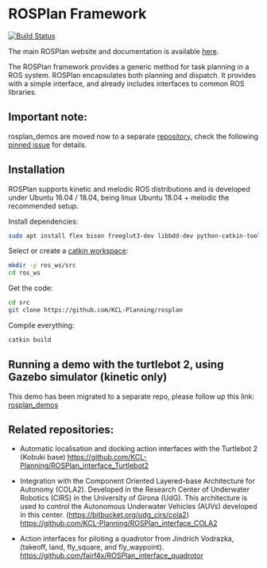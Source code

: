 # ROSPlan Framework

[![Build Status](https://travis-ci.com/KCL-Planning/ROSPlan.svg?branch=master)](https://travis-ci.com/KCL-Planning/ROSPlan)

The main ROSPlan website and documentation is available [here](http://kcl-planning.github.io/ROSPlan).

The ROSPlan framework provides a generic method for task planning in a ROS system. ROSPlan encapsulates both planning and dispatch. It provides with a simple interface, and already includes interfaces to common ROS libraries.

## Important note:

rosplan_demos are moved now to a separate [repository](https://github.com/KCL-Planning/rosplan_demos), check the following [pinned issue](https://github.com/KCL-Planning/ROSPlan/issues/189) for details.

## Installation

ROSPlan supports kinetic and melodic ROS distributions and is developed under Ubuntu 16.04 / 18.04, being linux Ubuntu 18.04 + melodic the recommended setup.

Install dependencies:
```sh
sudo apt install flex bison freeglut3-dev libbdd-dev python-catkin-tools ros-$ROS_DISTRO-tf2-bullet
```

Select or create a [catkin workspace](http://wiki.ros.org/catkin/Tutorials/create_a_workspace):
```sh
mkdir -p ros_ws/src
cd ros_ws
```

Get the code:
```sh
cd src
git clone https://github.com/KCL-Planning/rosplan
```

Compile everything:
```sh
catkin build
```

## Running a demo with the turtlebot 2, using Gazebo simulator (kinetic only)

This demo has been migrated to a separate repo, please follow up this link: [rosplan_demos](https://github.com/KCL-Planning/rosplan_demos)

## Related repositories:

- Automatic localisation and docking action interfaces with the Turtlebot 2 (Kobuki base) 
https://github.com/KCL-Planning/ROSPlan_interface_Turtlebot2

- Integration with the Component Oriented Layered-base Architecture for Autonomy (COLA2). Developed in the Research Center of Underwater Robotics (CIRS) in the University of Girona (UdG). This architecture is used to control the Autonomous Underwater Vehicles (AUVs) developed in this center. (https://bitbucket.org/udg_cirs/cola2)
https://github.com/KCL-Planning/ROSPlan_interface_COLA2

- Action interfaces for piloting a quadrotor from Jindrich Vodrazka, (takeoff, land, fly_square, and fly_waypoint).
https://github.com/fairf4x/ROSPlan_interface_quadrotor

